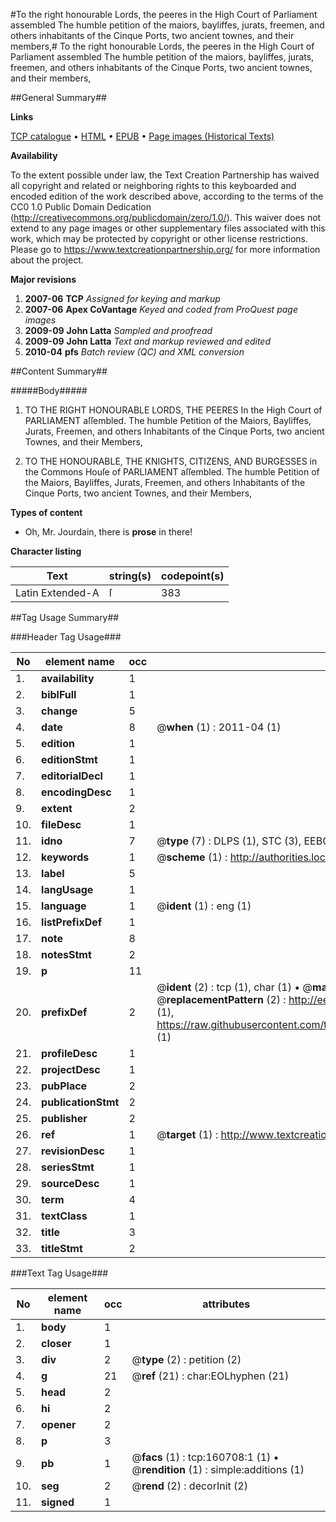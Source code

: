 #To the right honourable Lords, the peeres in the High Court of Parliament assembled The humble petition of the maiors, bayliffes, jurats, freemen, and others inhabitants of the Cinque Ports, two ancient townes, and their members,#
To the right honourable Lords, the peeres in the High Court of Parliament assembled The humble petition of the maiors, bayliffes, jurats, freemen, and others inhabitants of the Cinque Ports, two ancient townes, and their members,

##General Summary##

**Links**

[TCP catalogue](http://www.ota.ox.ac.uk/tcp/)  • 
[HTML](http://tei.it.ox.ac.uk/tcp/Texts-HTML/free/A94/A94499.html)  • 
[EPUB](http://tei.it.ox.ac.uk/tcp/Texts-EPUB/free/A94/A94499.epub) • 
[Page images (Historical Texts)](https://historicaltexts.jisc.ac.uk/eebo-99869154e)

**Availability**

To the extent possible under law, the Text Creation Partnership has waived all copyright and related or neighboring rights to this keyboarded and encoded edition of the work described above, according to the terms of the CC0 1.0 Public Domain Dedication (http://creativecommons.org/publicdomain/zero/1.0/). This waiver does not extend to any page images or other supplementary files associated with this work, which may be protected by copyright or other license restrictions. Please go to https://www.textcreationpartnership.org/ for more information about the project.

**Major revisions**

1. __2007-06__ __TCP__ *Assigned for keying and markup*
1. __2007-06__ __Apex CoVantage__ *Keyed and coded from ProQuest page images*
1. __2009-09__ __John Latta__ *Sampled and proofread*
1. __2009-09__ __John Latta__ *Text and markup reviewed and edited*
1. __2010-04__ __pfs__ *Batch review (QC) and XML conversion*

##Content Summary##

#####Body#####

1. TO THE RIGHT HONOURABLE LORDS, THE PEERES In the High Court of PARLIAMENT aſſembled. The humble Petition of the Maiors, Bayliffes, Jurats, Freemen, and others Inhabitants of the Cinque Ports, two ancient Townes, and their Members,

1. TO THE HONOURABLE, THE KNIGHTS, CITIZENS, AND BURGESSES in the Commons Houſe of PARLIAMENT aſſembled. The humble Petition of the Maiors, Bayliffes, Jurats, Freemen, and others Inhabitants of the Cinque Ports, two ancient Townes, and their Members,

**Types of content**

  * Oh, Mr. Jourdain, there is **prose** in there!

**Character listing**


|Text|string(s)|codepoint(s)|
|---|---|---|
|Latin Extended-A|ſ|383|

##Tag Usage Summary##

###Header Tag Usage###

|No|element name|occ|attributes|
|---|---|---|---|
|1.|__availability__|1||
|2.|__biblFull__|1||
|3.|__change__|5||
|4.|__date__|8| @__when__ (1) : 2011-04 (1)|
|5.|__edition__|1||
|6.|__editionStmt__|1||
|7.|__editorialDecl__|1||
|8.|__encodingDesc__|1||
|9.|__extent__|2||
|10.|__fileDesc__|1||
|11.|__idno__|7| @__type__ (7) : DLPS (1), STC (3), EEBO-CITATION (1), PROQUEST (1), VID (1)|
|12.|__keywords__|1| @__scheme__ (1) : http://authorities.loc.gov/ (1)|
|13.|__label__|5||
|14.|__langUsage__|1||
|15.|__language__|1| @__ident__ (1) : eng (1)|
|16.|__listPrefixDef__|1||
|17.|__note__|8||
|18.|__notesStmt__|2||
|19.|__p__|11||
|20.|__prefixDef__|2| @__ident__ (2) : tcp (1), char (1)  •  @__matchPattern__ (2) : ([0-9\-]+):([0-9IVX]+) (1), (.+) (1)  •  @__replacementPattern__ (2) : http://eebo.chadwyck.com/downloadtiff?vid=$1&page=$2 (1), https://raw.githubusercontent.com/textcreationpartnership/Texts/master/tcpchars.xml#$1 (1)|
|21.|__profileDesc__|1||
|22.|__projectDesc__|1||
|23.|__pubPlace__|2||
|24.|__publicationStmt__|2||
|25.|__publisher__|2||
|26.|__ref__|1| @__target__ (1) : http://www.textcreationpartnership.org/docs/. (1)|
|27.|__revisionDesc__|1||
|28.|__seriesStmt__|1||
|29.|__sourceDesc__|1||
|30.|__term__|4||
|31.|__textClass__|1||
|32.|__title__|3||
|33.|__titleStmt__|2||


###Text Tag Usage###

|No|element name|occ|attributes|
|---|---|---|---|
|1.|__body__|1||
|2.|__closer__|1||
|3.|__div__|2| @__type__ (2) : petition (2)|
|4.|__g__|21| @__ref__ (21) : char:EOLhyphen (21)|
|5.|__head__|2||
|6.|__hi__|2||
|7.|__opener__|2||
|8.|__p__|3||
|9.|__pb__|1| @__facs__ (1) : tcp:160708:1 (1)  •  @__rendition__ (1) : simple:additions (1)|
|10.|__seg__|2| @__rend__ (2) : decorInit (2)|
|11.|__signed__|1||
